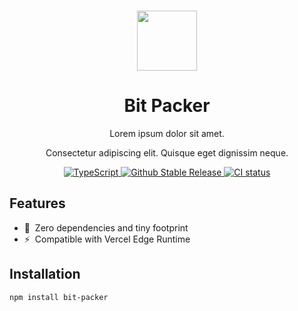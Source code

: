 <p align="center">
  <br/>
  <img width="96px" src="https://placehold.co/96" />
  <h1 align="center">Bit Packer</h1>
  <p align="center">Lorem ipsum dolor sit amet.</p>
  <p align="center">Consectetur adipiscing elit. Quisque eget dignissim neque.</p>
  <p align="center" style="align: center;">
    <a href="https://npm.im/bit-packer">
      <img src="https://img.shields.io/badge/TypeScript-blue?style=flat-square" alt="TypeScript" />
    </a>
    <a href="https://www.npmjs.com/package/bit-packer">
      <img src="https://img.shields.io/github/v/release/vagabondbase/bit-packer?label=latest&style=flat-square" alt="Github Stable Release" />
    </a>
    <a href="https://github.com/vagabondbase/bit-packer/actions?query=branch%3Amain">
      <img src="https://github.com/vagabondbase/bit-packer/actions/workflows/main.yml/badge.svg" alt="CI status" />
    </a>
  </p>
</p>

## Features

- 🍃&nbsp; Zero dependencies and tiny footprint
- ⚡️&nbsp; Compatible with Vercel Edge Runtime

## Installation

```sh
npm install bit-packer
```
